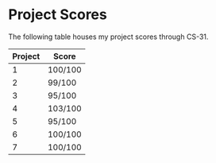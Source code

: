 # Project Scores

The following table houses my project scores through CS-31.

| Project | Score |
| ------- | ----- |
| 1 | 100/100  |
| 2 | 99/100  |
| 3 | 95/100  |
| 4 | 103/100  |
| 5 | 95/100  |
| 6 | 100/100  |
| 7 | 100/100  |

